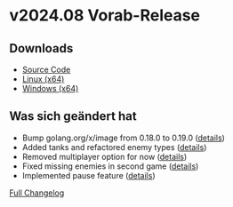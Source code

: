 # v2024.08 **Vorab-Release**

## Downloads

- [Source Code](http://www.retro-carnage.net/releases/v2024.08/Retro-Carnage-v2024.08-Code.zip)
- [Linux (x64)](http://www.retro-carnage.net/releases/v2024.08/Retro-Carnage-v2024.08-Linux.zip)
- [Windows (x64)](http://www.retro-carnage.net/releases/v2024.08/Retro-Carnage-v2024.08-Windows.zip)

## Was sich geändert hat

- Bump golang.org/x/image from 0.18.0 to 0.19.0 ([details](https://github.com/Retro-Carnage-Team/retro-carnage/pull/128))
- Added tanks and refactored enemy types ([details](https://github.com/Retro-Carnage-Team/retro-carnage/pull/129))
- Removed multiplayer option for now ([details](https://github.com/Retro-Carnage-Team/retro-carnage/pull/130))
- Fixed missing enemies in second game ([details](https://github.com/Retro-Carnage-Team/retro-carnage/pull/131))
- Implemented pause feature ([details](https://github.com/Retro-Carnage-Team/retro-carnage/pull/136))

[Full Changelog](https://github.com/Retro-Carnage-Team/retro-carnage/compare/v2024.07...v2024.08)